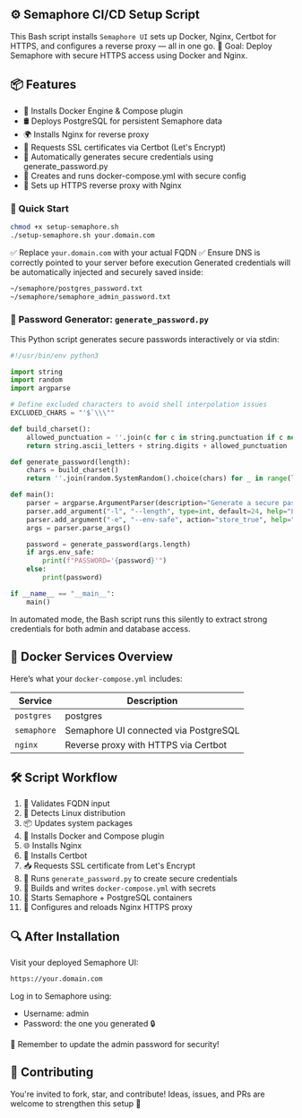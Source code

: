 ## ⚙️ Semaphore CI/CD Setup Script

This Bash script installs `Semaphore UI` sets up Docker, Nginx, Certbot for HTTPS, and configures a reverse proxy — all in one go.
🎯 Goal: Deploy Semaphore with secure HTTPS access using Docker and Nginx.

## 📦 Features

- 🐳 Installs Docker Engine & Compose plugin
- 🛢️ Deploys PostgreSQL for persistent Semaphore data
- 🌍 Installs Nginx for reverse proxy
- 🔐 Requests SSL certificates via Certbot (Let's Encrypt)
- 🔐 Automatically generates secure credentials using generate_password.py
- 🧰 Creates and runs docker-compose.yml with secure config
- 🔗 Sets up HTTPS reverse proxy with Nginx

### 🚀 Quick Start
```bash
chmod +x setup-semaphore.sh
./setup-semaphore.sh your.domain.com
```
✅ Replace `your.domain.com` with your actual FQDN 
✅ Ensure DNS is correctly pointed to your server before execution
Generated credentials will be automatically injected and securely saved inside:

```bash
~/semaphore/postgres_password.txt
~/semaphore/semaphore_admin_password.txt
```

### 🔐 Password Generator: `generate_password.py`
This Python script generates secure passwords interactively or via stdin:
```python
#!/usr/bin/env python3

import string
import random
import argparse

# Define excluded characters to avoid shell interpolation issues
EXCLUDED_CHARS = "'$`\\\""

def build_charset():
    allowed_punctuation = ''.join(c for c in string.punctuation if c not in EXCLUDED_CHARS)
    return string.ascii_letters + string.digits + allowed_punctuation

def generate_password(length):
    chars = build_charset()
    return ''.join(random.SystemRandom().choice(chars) for _ in range(length))

def main():
    parser = argparse.ArgumentParser(description="Generate a secure password.")
    parser.add_argument("-l", "--length", type=int, default=24, help="Length of the password (default: 24)")
    parser.add_argument("-e", "--env-safe", action="store_true", help="Output in .env format (e.g. PASSWORD='yourpassword')")
    args = parser.parse_args()

    password = generate_password(args.length)
    if args.env_safe:
        print(f"PASSWORD='{password}'")
    else:
        print(password)

if __name__ == "__main__":
    main()
```
In automated mode, the Bash script runs this silently to extract strong credentials for both admin and database access.

## 📄 Docker Services Overview
Here’s what your `docker-compose.yml` includes:

| Service     | Description                            |
|-------------|----------------------------------------|
| `postgres`  | postgres                               |
| `semaphore` |  Semaphore UI connected via PostgreSQL |
| `nginx`     | Reverse proxy with HTTPS via Certbot   |                  |


## 🛠 Script Workflow

1. 🧾 Validates FQDN input
2. 🧰 Detects Linux distribution
3. 📦 Updates system packages
4. 🐳 Installs Docker and Compose plugin
5. 🌐 Installs Nginx
6. 🔐 Installs Certbot
7. 📥 Requests SSL certificate from Let's Encrypt
8. 🔑 Runs `generate_password.py` to create secure credentials
9. 📄 Builds and writes `docker-compose.yml` with secrets
10. 🚀 Starts Semaphore + PostgreSQL containers
11. 🔗 Configures and reloads Nginx HTTPS proxy


## 🔍 After Installation
Visit your deployed Semaphore UI:

```bash
https://your.domain.com
```

Log in to Semaphore using:

- Username: admin
- Password: the one you generated 🔒

🚨 Remember to update the admin password for security!

## 🤝 Contributing

You're invited to fork, star, and contribute! Ideas, issues, and PRs are welcome to strengthen this setup 💪
